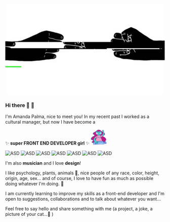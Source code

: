 <img src="/images/background.gif" alt="alt text" width="920" />

### Hi there 👋 🌴

I'm Amanda Palma, nice to meet you!
In my recent past I worked as a cultural manager, but now I have become a

✨ **super FRONT END DEVELOPER girl** ✨
<img src="/images/devgirl.gif" alt="alt text" width="50"/>


![ASD](https://img.shields.io/badge/Javascript-grey?logo=javascript&logoColor=yellow) ![ASD](https://img.shields.io/badge/React-blue?logo=react&logoColor=white) ![ASD](https://img.shields.io/badge/HTML5-grey?logo=html5&logoColor=orange) ![ASD](https://img.shields.io/badge/CSS3-blue?logo=css3&logoColor=white) ![ASD](https://img.shields.io/badge/Bootstrap-blueviolet?logo=bootstrap&logoColor=white) ![ASD](https://img.shields.io/badge/SASS-ff69b4?logo=SASS&logoColor=white) ![ASD](https://img.shields.io/badge/Git-red?logo=Git&logoColor=white)

I'm also **musician** and I love **design**!

I like psychology, plants, animals :paw_prints:, nice people of any race, color, height, origin, age, sex... and of course, I love to have fun as much as possible doing whatever I'm doing. 👯

I am currently learning to improve my skills as a front-end developer and I'm open to suggestions, collaborations and to talk about whatever you want...

Feel free to say hello and share something with me (a project, a joke, a picture of your cat...💬 )
